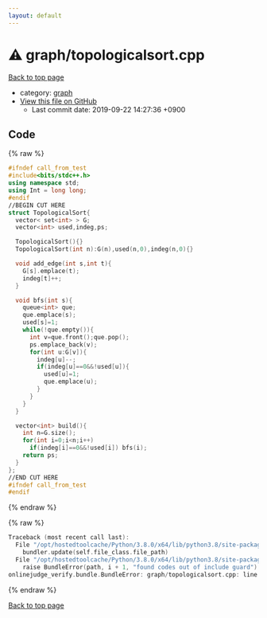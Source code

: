 ```yaml
---
layout: default
---
```


<!-- mathjax config similar to math.stackexchange -->
<script type="text/javascript" async
  src="https://cdnjs.cloudflare.com/ajax/libs/mathjax/2.7.5/MathJax.js?config=TeX-MML-AM_CHTML">
</script>
<script type="text/x-mathjax-config">
  MathJax.Hub.Config({
    TeX: { equationNumbers: { autoNumber: "AMS" }},
    tex2jax: {
      inlineMath: [ ['$','$'] ],
      processEscapes: true
    },
    "HTML-CSS": { matchFontHeight: false },
    displayAlign: "left",
    displayIndent: "2em"
  });
</script>

<script type="text/javascript" src="https://cdnjs.cloudflare.com/ajax/libs/jquery/3.4.1/jquery.min.js"></script>
<script src="https://cdn.jsdelivr.net/npm/jquery-balloon-js@1.1.2/jquery.balloon.min.js" integrity="sha256-ZEYs9VrgAeNuPvs15E39OsyOJaIkXEEt10fzxJ20+2I=" crossorigin="anonymous"></script>
<script type="text/javascript" src="../../assets/js/copy-button.js"></script>
<link rel="stylesheet" href="../../assets/css/copy-button.css" />


# :warning: graph/topologicalsort.cpp

<a href="../../index.html">Back to top page</a>

* category: <a href="../../index.html#f8b0b924ebd7046dbfa85a856e4682c8">graph</a>
* <a href="{{ site.github.repository_url }}/blob/master/graph/topologicalsort.cpp">View this file on GitHub</a>
    - Last commit date: 2019-09-22 14:27:36 +0900




## Code

<a id="unbundled"></a>
{% raw %}
```cpp
#ifndef call_from_test
#include<bits/stdc++.h>
using namespace std;
using Int = long long;
#endif
//BEGIN CUT HERE
struct TopologicalSort{
  vector< set<int> > G;
  vector<int> used,indeg,ps;

  TopologicalSort(){}
  TopologicalSort(int n):G(n),used(n,0),indeg(n,0){}

  void add_edge(int s,int t){
    G[s].emplace(t);
    indeg[t]++;
  }

  void bfs(int s){
    queue<int> que;
    que.emplace(s);
    used[s]=1;
    while(!que.empty()){
      int v=que.front();que.pop();
      ps.emplace_back(v);
      for(int u:G[v]){
        indeg[u]--;
        if(indeg[u]==0&&!used[u]){
          used[u]=1;
          que.emplace(u);
        }
      }
    }
  }

  vector<int> build(){
    int n=G.size();
    for(int i=0;i<n;i++)
      if(indeg[i]==0&&!used[i]) bfs(i);
    return ps;
  }
};
//END CUT HERE
#ifndef call_from_test
#endif

```
{% endraw %}

<a id="bundled"></a>
{% raw %}
```cpp
Traceback (most recent call last):
  File "/opt/hostedtoolcache/Python/3.8.0/x64/lib/python3.8/site-packages/onlinejudge_verify/docs.py", line 339, in write_contents
    bundler.update(self.file_class.file_path)
  File "/opt/hostedtoolcache/Python/3.8.0/x64/lib/python3.8/site-packages/onlinejudge_verify/bundle.py", line 119, in update
    raise BundleError(path, i + 1, "found codes out of include guard")
onlinejudge_verify.bundle.BundleError: graph/topologicalsort.cpp: line 6: found codes out of include guard

```
{% endraw %}

<a href="../../index.html">Back to top page</a>

